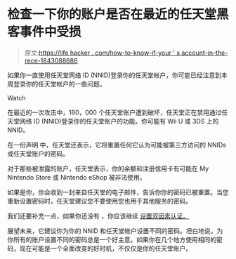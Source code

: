 # 检查一下你的账户是否在最近的任天堂黑客事件中受损

> 原文:[https://life hacker . com/how-to-know-if-your ' s account-in-the-rece-1843088686](https://lifehacker.com/how-to-know-if-your-account-was-compromised-in-the-rece-1843088686)

如果你一直使用任天堂网络 ID (NNID)登录你的任天堂帐户，你可能已经注意到本周登录你的任天堂帐户的一些问题。

Watch

在最近的一次攻击中，160，000 个任天堂账户遭到破坏，任天堂正在禁用通过任天堂网络 ID (NNID)登录你的任天堂账户的功能。你可能有 Wii U 或 3DS 上的 NNID。

在一份声明 中，任天堂还表示，它将重置任何它认为可能被第三方访问的 NNIDs 或任天堂账户的密码。

对于那些被泄露的账户，任天堂表示，你的余额和注册信用卡有可能在 My Nintendo Store 或 Nintendo eShop 被非法使用。

如果是你，你会收到一封来自任天堂的电子邮件，告诉你你的密码已被重置。当您重新设置密码时，任天堂建议您不要使用您也用于其他服务的密码。

我们还要补充一点，如果你还没有 ，你应该继续 [设置双因素认证。](https://lifehacker.com/you-should-set-up-two-step-verification-on-your-nintend-1842967392)

展望未来，它建议你为你的 NNID 和任天堂帐户设置不同的密码。坦白地说，为你所有的账户设置不同的密码总是一个好主意。如果你在几个地方使用相同的密码，现在可能是一个全面改变的好时机，不仅仅是你的任天堂账户。